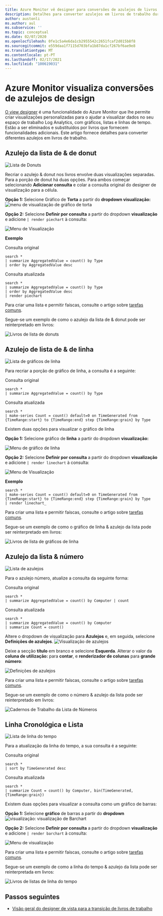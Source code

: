 ```yaml
---
title: Azure Monitor vê designer para conversões de azulejos de livros
description: Detalhes para converter azulejos em livros de trabalho durante a transição de vistas no Azure Monitor.
author: austonli
ms.author: aul
ms.subservice: ''
ms.topic: conceptual
ms.date: 02/07/2020
ms.openlocfilehash: 0fe1c5a4e6da1cb2955542c2651fcaf2d015b8f8
ms.sourcegitcommit: e559daa1f7115d703bfa1b87da1cf267bf6ae9e8
ms.translationtype: MT
ms.contentlocale: pt-PT
ms.lasthandoff: 02/17/2021
ms.locfileid: "100619031"
---
```

# <a name="azure-monitor-view-designer-tile-conversions"></a>Azure Monitor visualiza conversões de azulejos de design
[O view designer](view-designer.md) é uma funcionalidade do Azure Monitor que lhe permite criar visualizações personalizadas para o ajudar a visualizar dados no seu espaço de trabalho Log Analytics, com gráficos, listas e linhas de tempo. Estão a ser eliminados e substituídos por livros que fornecem funcionalidades adicionais. Este artigo fornece detalhes para converter diferentes azulejos em livros de trabalho.

## <a name="donut--list-tile"></a>Azulejo da lista de & de donut

![Lista de Donuts](media/view-designer-conversion-tiles/donut-list.png)

Recriar o azulejo & donut nos livros envolve duas visualizações separadas. Para a porção de donut há duas opções.
Para ambos começar selecionando **Adicionar consulta** e colar a consulta original do designer de visualização para a célula.

**Opção 1:** Selecione Gráfico de **Torta** a partir do **dropdown visualização:** ![ menu de visualização de gráfico de torta](media/view-designer-conversion-tiles/pie-chart.png)

**Opção 2:** Selecione **Definir por consulta** a partir do dropdown **visualização** e adicione `| render piechart` à consulta:

 ![Menu de Visualização](media/view-designer-conversion-tiles/set-by-query.png)

**Exemplo**

Consulta original
```KQL
search * 
| summarize AggregatedValue = count() by Type 
| order by AggregatedValue desc
```

Consulta atualizada
```KQL
search * 
| summarize AggregatedValue = count() by Type 
| order by AggregatedValue desc 
| render piechart
```

Para criar uma lista e permitir faíscas, consulte o artigo sobre [tarefas comuns](view-designer-conversion-tasks.md).

Segue-se um exemplo de como o azulejo da lista de & donut pode ser reinterpretado em livros:

![Livros de lista de donuts](media/view-designer-conversion-tiles/donut-workbooks.png)

## <a name="line-chart--list-tile"></a>Azulejo de lista de & de linha
![Lista de gráficos de linha](media/view-designer-conversion-tiles/line-list.png) 

Para recriar a porção de gráfico de linha, a consulta é a seguinte:

Consulta original
```KQL
search * 
| summarize AggregatedValue = count() by Type
```

Consulta atualizada
```KQL
search * 
| make-series Count = count() default=0 on TimeGenerated from {TimeRange:start} to {TimeRange:end} step {TimeRange:grain} by Type
```

Existem duas opções para visualizar o gráfico de linha

**Opção 1:** Selecione gráfico de **linha** a partir do dropdown **visualização:**
 
 ![Menu de gráfico de linha](media/view-designer-conversion-tiles/line-visualization.png)

**Opção 2:** Selecione **Definir por consulta** a partir do dropdown **visualização** e adicione `| render linechart` à consulta:

 ![Menu de Visualização](media/view-designer-conversion-tiles/set-by-query.png)

**Exemplo**

```KQL
search * 
| make-series Count = count() default=0 on TimeGenerated from {TimeRange:start} to {TimeRange:end} step {TimeRange:grain} by Type 
| render linechart_
```

Para criar uma lista e permitir faíscas, consulte o artigo sobre [tarefas comuns](view-designer-conversion-tasks.md).

Segue-se um exemplo de como o gráfico de linha & azulejo da lista pode ser reinterpretado em livros:

![Livros de lista de gráficos de linha](media/view-designer-conversion-tiles/line-workbooks.png)

## <a name="number--list-tile"></a>Azulejo da lista & número

 ![Lista de azulejos](media/view-designer-conversion-tiles/tile-list-example.png)

Para o azulejo número, atualize a consulta da seguinte forma:

Consulta original
```KQL
search * 
| summarize AggregatedValue = count() by Computer | count
```

Consulta atualizada
```KQL
search *
| summarize AggregatedValue = count() by Computer 
| summarize Count = count()
```

Altere o dropdown de visualização para **Azulejos** e, em seguida, selecione **Definições de azulejos**.
 ![Visualização de azulejos](media/view-designer-conversion-tiles/tile-visualization.png)

Deixe a secção **título** em branco e selecione **Esquerda**. Alterar o valor da **coluna de utilização:** para **contar**, e **renderizador de colunas** para **grande número**:

![Definições de azulejos](media/view-designer-conversion-tiles/tile-settings.png)

 
Para criar uma lista e permitir faíscas, consulte o artigo sobre [tarefas comuns](view-designer-conversion-tasks.md).

Segue-se um exemplo de como o número & azulejo da lista pode ser reinterpretado em livros:

![Cadernos de Trabalho da Lista de Números](media/view-designer-conversion-tiles/number-workbooks.png)

## <a name="timeline--list"></a>Linha Cronológica e Lista

 ![Lista de linha do tempo](media/view-designer-conversion-tiles/time-list.png)

Para a atualização da linha do tempo, a sua consulta é a seguinte:

Consulta original
```KQL
search * 
| sort by TimeGenerated desc
```

Consulta atualizada
```KQL
search * 
| summarize Count = count() by Computer, bin(TimeGenerated,{TimeRange:grain})
```

Existem duas opções para visualizar a consulta como um gráfico de barras:

**Opção 1:** Selecione **gráfico** de barras a partir do **dropdown** ![ visualização: visualização de Barchart](media/view-designer-conversion-tiles/bar-visualization.png)
 
**Opção 2:** Selecione **Definir por consulta** a partir do dropdown **visualização** e adicione `| render barchart` à consulta:

 ![Menu de visualização](media/view-designer-conversion-tiles/set-by-query.png)

 
Para criar uma lista e permitir faíscas, consulte o artigo sobre [tarefas comuns](view-designer-conversion-tasks.md).

Segue-se um exemplo de como a linha do tempo & azulejo da lista pode ser reinterpretada em livros:

![Livros de listas de linha do tempo](media/view-designer-conversion-tiles/time-workbooks.png)

## <a name="next-steps"></a>Passos seguintes

- [Visão geral do designer de vista para a transição de livros de trabalho](view-designer-conversion-overview.md)
